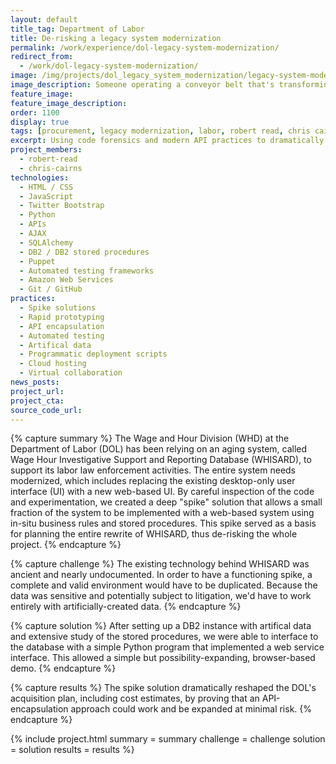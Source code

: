 ```yaml
---
layout: default
title_tag: Department of Labor
title: De-risking a legacy system modernization
permalink: /work/experience/dol-legacy-system-modernization/
redirect_from:
  - /work/dol-legacy-system-modernization/
image: /img/projects/dol_legacy_system_modernization/legacy-system-modernization.svg
image_description: Someone operating a conveyor belt that's transforming old computers into modern tablets.
feature_image:
feature_image_description:
order: 1100
display: true
tags: [procurement, legacy modernization, labor, robert read, chris cairns]
excerpt: Using code forensics and modern API practices to dramatically de-risk the modernization of a legacy system at the Department of Labor.
project_members:
  - robert-read
  - chris-cairns
technologies:
  - HTML / CSS
  - JavaScript
  - Twitter Bootstrap
  - Python
  - APIs
  - AJAX
  - SQLAlchemy
  - DB2 / DB2 stored procedures
  - Puppet
  - Automated testing frameworks
  - Amazon Web Services
  - Git / GitHub
practices:
  - Spike solutions
  - Rapid prototyping
  - API encapsulation
  - Automated testing
  - Artifical data
  - Programmatic deployment scripts
  - Cloud hosting
  - Virtual collaboration
news_posts:
project_url:
project_cta:
source_code_url:
---
```


{% capture summary %}
The Wage and Hour Division (WHD) at the Department of Labor (DOL) has been
relying on an aging system, called Wage Hour Investigative Support
and Reporting Database (WHISARD), to support its labor law enforcement activities.
The entire system needs modernized, which includes replacing the existing
desktop-only user interface (UI) with a new web-based UI. By careful inspection
of the code and experimentation, we created a deep "spike" solution that allows a small
fraction of the system to be implemented with a web-based system using in-situ business
rules and stored procedures. This spike served as a basis for planning the entire
rewrite of WHISARD, thus de-risking the whole project.
{% endcapture %}

{% capture challenge %}
The existing technology behind WHISARD was ancient and nearly undocumented. In order to
have a functioning spike, a complete and valid environment would have to be duplicated.
Because the data was sensitive and potentially subject to litigation, we'd have
to work entirely with artificially-created data.
{% endcapture %}

{% capture solution %}
After setting up a DB2 instance with artifical data and extensive study
of the stored procedures, we were able to interface to the database with a
simple Python program that implemented a web service interface. This allowed
a simple but possibility-expanding, browser-based demo.
{% endcapture %}

{% capture results %}
The spike solution dramatically reshaped the DOL's acquisition plan, including
cost estimates, by proving that an API-encapsulation approach could work and be
expanded at minimal risk.
{% endcapture %}

{% include project.html
  summary = summary
  challenge = challenge
  solution = solution
  results = results
%}
